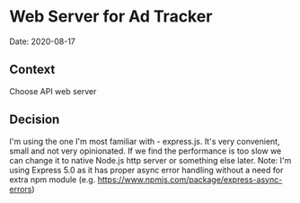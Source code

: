 # Web Server for Ad Tracker

Date: 2020-08-17

## Context

Choose API web server 

## Decision

I'm using the one I'm most familiar with - express.js. It's very convenient, small and not very
opinionated. 
If we find the performance is too slow we can change it to native Node.js http server or something else later.
Note: I'm using Express 5.0 as it has proper async error handling without a need for extra npm module (e.g. https://www.npmjs.com/package/express-async-errors)